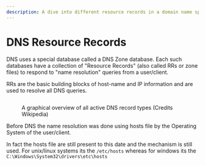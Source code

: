 ```yaml
---
description: A dive into different resource records in a domain name space
---
```


# DNS Resource Records

DNS uses a special database called a  DNS Zone database. Each such databases have a collection of "Resource Records" (also called RRs or zone files) to respond to "name resolution" queries from a user/client.&#x20;

RRs are the basic building blocks of host-name and IP information and are used to resolve all DNS queries.

<figure><img src="https://upload.wikimedia.org/wikipedia/commons/thumb/5/59/All_active_dns_record_types.png/1280px-All_active_dns_record_types.png" alt=""><figcaption><p>A graphical overview of all active DNS record types (Credits Wikipedia)</p></figcaption></figure>

Before DNS the name resolution was done using hosts file by the Operating System of the user/client.&#x20;

In fact the hosts file are still present to this date and the mechanism is still used. For unix/linux systems its the `/etc/hosts` whereas for windows its the `C:\Windows\System32\drivers\etc\hosts`
